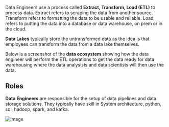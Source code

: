 Data Engineers use a process called **Extract, Transform, Load (ETL)** to process data. Extract refers to scraping the data from another source. Transform refers to formatting the data to be usable and reliable. Load refers to putting the data into a database or data warehouse, on prem or in the cloud.

**Data Lakes** typically store the untransformed data as the idea is that employees can transform the data from a data lake themselves.

Below is a screenshot of the **data ecosystem** showing how the data engineer will perform the ETL operations to get the data ready for data warehousing where the data analysists and data scientists will then use the data. 

## Roles

**Data Engineers** are responsible for the setup of data pipelines and data storage solutions. They typically have skill in System architecture, python, sql, hadoop, spark, and kafka.

![image](https://github.com/bjellesma/Notes/assets/7660667/af426d20-8221-4a8f-a0da-2cbad4e776d9)


